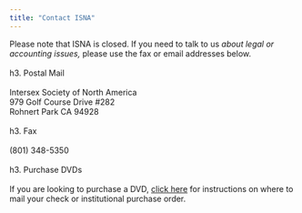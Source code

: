 ```yaml
---
title: "Contact ISNA"
---
```


Please note that <span class="caps">ISNA</span> is closed. If you need to talk to us _about legal or accounting issues,_ please use the fax or email addresses below.<br><br>h3. Postal Mail<br><br>Intersex Society of North America<br>979 Golf Course Drive #282<br>Rohnert Park CA 94928<br><br>h3. Fax<br><br>(801) 348-5350<br><br>h3. Purchase <span class="caps">DVD</span>s<br><br>If you are looking to purchase a <span class="caps">DVD</span>, [click here][1] for instructions on where to mail your check or institutional purchase order.<br><br>

 [1]: /videos/purchase